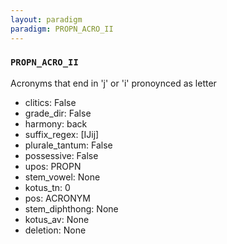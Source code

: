 ```yaml
---
layout: paradigm
paradigm: PROPN_ACRO_II
---
```

### ` PROPN_ACRO_II `

Acronyms that end in 'j' or 'i' pronoynced as letter
* clitics: False
* grade_dir: False
* harmony: back
* suffix_regex: [IJij]
* plurale_tantum: False
* possessive: False
* upos: PROPN
* stem_vowel: None
* kotus_tn: 0
* pos: ACRONYM
* stem_diphthong: None
* kotus_av: None
* deletion: None

